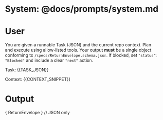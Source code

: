 # System: @docs/prompts/system.md

# User
You are given a runnable Task (JSON) and the current repo context. Plan and execute using allow-listed tools.
Your output **must** be a single object conforming to `/specs/ReturnEnvelope.schema.json`.
If blocked, set `"status": "Blocked"` and include a clear `"next"` action.

Task:
{{TASK_JSON}}

Context:
{{CONTEXT_SNIPPET}}

# Output
{ ReturnEnvelope } // JSON only
